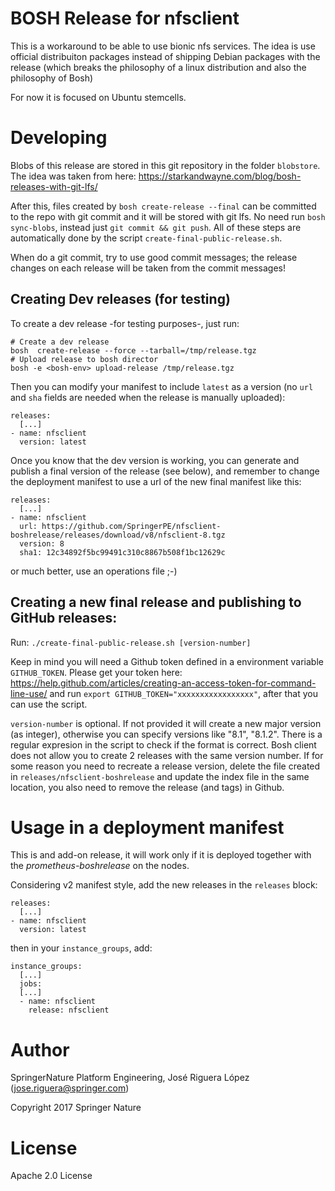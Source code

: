 # BOSH Release for nfsclient

This is a workaround to be able to use bionic nfs services. The idea is use official distribuiton packages instead
of shipping Debian packages with the release (which breaks the philosophy of a linux distribution and also the philosophy of Bosh)

For now it is focused on Ubuntu stemcells.


# Developing

Blobs of this release are stored in this git repository in the folder `blobstore`. The idea was taken from here: https://starkandwayne.com/blog/bosh-releases-with-git-lfs/

After this, files created by `bosh create-release --final` can be committed to the repo with git commit and it will be stored with git lfs. No need run `bosh sync-blobs`, instead just `git commit && git push`. All of these steps are automatically done by the script `create-final-public-release.sh`.

When do a git commit, try to use good commit messages; the release changes on each release will be taken from the commit messages!  

## Creating Dev releases (for testing)

To create a dev release -for testing purposes-, just run:

```
# Create a dev release
bosh  create-release --force --tarball=/tmp/release.tgz
# Upload release to bosh director
bosh -e <bosh-env> upload-release /tmp/release.tgz
```

Then you can modify your manifest to include `latest` as a version (no `url` and `sha` fields are needed when the release is manually uploaded): 

```
releases:
  [...]
- name: nfsclient
  version: latest
```

Once you know that the dev version is working, you can generate and publish a final version of the release (see  below), and remember to change the deployment manifest to use a url of the new final manifest like this:

```
releases:
  [...]
- name: nfsclient
  url: https://github.com/SpringerPE/nfsclient-boshrelease/releases/download/v8/nfsclient-8.tgz
  version: 8
  sha1: 12c34892f5bc99491c310c8867b508f1bc12629c
```

or much better, use an operations file ;-)


## Creating a new final release and publishing to GitHub releases:

Run: `./create-final-public-release.sh [version-number]`

Keep in mind you will need a Github token defined in a environment variable `GITHUB_TOKEN`. Please get your token here: https://help.github.com/articles/creating-an-access-token-for-command-line-use/
and run `export GITHUB_TOKEN="xxxxxxxxxxxxxxxxx"`, after that you can use the script.

`version-number` is optional. If not provided it will create a new major version (as integer), otherwise you can specify versions like "8.1", "8.1.2". There is a regular expresion in the script to check if the format is correct. Bosh client does not allow you to create 2 releases with the same version number. If for some reason you need to recreate a release version, delete the file created in `releases/nfsclient-boshrelease` and update the index file in the same location, you also need to remove the release (and tags) in Github.


# Usage in a deployment manifest

This is and add-on release, it will work only if it is deployed together with the 
*prometheus-boshrelease* on the nodes.

Considering v2 manifest style, add the new releases in the `releases` block:

```
releases:
  [...]
- name: nfsclient
  version: latest
```

then in your `instance_groups`, add:
 
```
instance_groups:
  [...]
  jobs:
  [...]
  - name: nfsclient
    release: nfsclient
```

# Author

SpringerNature Platform Engineering, José Riguera López (jose.riguera@springer.com)

Copyright 2017 Springer Nature


# License

Apache 2.0 License

